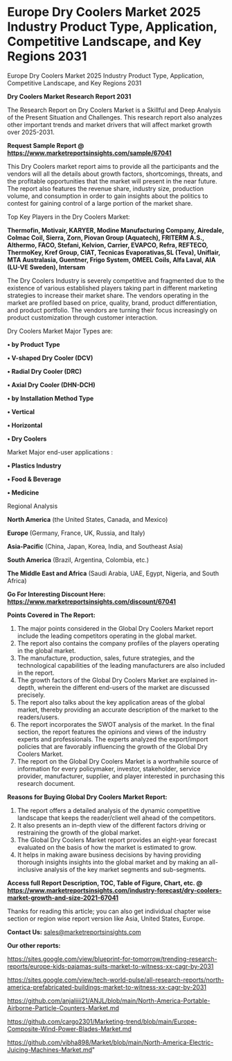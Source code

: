 # Europe Dry Coolers Market 2025 Industry Product Type, Application, Competitive Landscape, and Key Regions 2031
Europe Dry Coolers Market 2025 Industry Product Type, Application, Competitive Landscape, and Key Regions 2031

<strong>Dry Coolers Market Research Report 2031</strong>

The Research Report on Dry Coolers Market is a Skillful and Deep Analysis of the Present Situation and Challenges. This research report also analyzes other important trends and market drivers that will affect market growth over 2025-2031.

<strong>Request Sample Report @ <a href=https://www.marketreportsinsights.com/sample/67041>https://www.marketreportsinsights.com/sample/67041</a></strong>

This Dry Coolers market report aims to provide all the participants and the vendors will all the details about growth factors, shortcomings, threats, and the profitable opportunities that the market will present in the near future. The report also features the revenue share, industry size, production volume, and consumption in order to gain insights about the politics to contest for gaining control of a large portion of the market share.

Top Key Players in the Dry Coolers Market:

<strong>Thermofin, Motivair, KARYER, Modine Manufacturing Company, Airedale, Colmac Coil, Sierra, Zorn, Piovan Group (Aquatech), FRITERM A.S., Althermo, FACO, Stefani, Kelvion, Carrier, EVAPCO, Refra, REFTECO, ThermoKey, Kref Group, CIAT, Tecnicas Evaporativas,SL (Teva), Uniflair, MTA Australasia, Guentner, Frigo System, OMEEL Coils, Alfa Laval, AIA (LU-VE Sweden), Intersam</strong>

The Dry Coolers Industry is severely competitive and fragmented due to the existence of various established players taking part in different marketing strategies to increase their market share. The vendors operating in the market are profiled based on price, quality, brand, product differentiation, and product portfolio. The vendors are turning their focus increasingly on product customization through customer interaction.

Dry Coolers Market Major Types are:

<strong>• by Product Type

• V-shaped Dry Cooler (DCV)

• Radial Dry Cooler (DRC)

• Axial Dry Cooler (DHN-DCH)

• by Installation Method Type

• Vertical

• Horizontal

• Dry Coolers</strong>

Market Major end-user applications :

<strong>• Plastics Industry

• Food & Beverage

• Medicine</strong>

Regional Analysis

</u><strong><b>North America</b></strong> (the United States, Canada, and Mexico)

<strong><b>Europe </b></strong>(Germany, France, UK, Russia, and Italy)

<strong><b>Asia-Pacific</b></strong> (China, Japan, Korea, India, and Southeast Asia)

<strong><b>South America</b></strong> (Brazil, Argentina, Colombia, etc.)

<strong><b>The Middle East and Africa</b></strong> (Saudi Arabia, UAE, Egypt, Nigeria, and South Africa)

<strong>Go For Interesting Discount Here: <a href=https://www.marketreportsinsights.com/discount/67041>https://www.marketreportsinsights.com/discount/67041</a></strong>

<strong>Points Covered in The Report:</strong>
<ol>
  <li>The major points considered in the Global Dry Coolers Market report include the leading competitors operating in the global market.</li>
  <li>The report also contains the company profiles of the players operating in the global market.</li>
  <li>The manufacture, production, sales, future strategies, and the technological capabilities of the leading manufacturers are also included in the report.</li>
  <li>The growth factors of the Global Dry Coolers Market are explained in-depth, wherein the different end-users of the market are discussed precisely.</li>
  <li>The report also talks about the key application areas of the global market, thereby providing an accurate description of the market to the readers/users.</li>
  <li>The report incorporates the SWOT analysis of the market. In the final section, the report features the opinions and views of the industry experts and professionals. The experts analyzed the export/import policies that are favorably influencing the growth of the Global Dry Coolers Market.</li>
  <li>The report on the Global Dry Coolers Market is a worthwhile source of information for every policymaker, investor, stakeholder, service provider, manufacturer, supplier, and player interested in purchasing this research document.</li>
</ol>
<strong>Reasons for Buying Global Dry Coolers Market Report:</strong>

<ol>
  <li>The report offers a detailed analysis of the dynamic competitive landscape that keeps the reader/client well ahead of the competitors.</li>
  <li>It also presents an in-depth view of the different factors driving or restraining the growth of the global market.</li>
  <li>The Global Dry Coolers Market report provides an eight-year forecast evaluated on the basis of how the market is estimated to grow.</li>
  <li>It helps in making aware business decisions by having providing thorough insights insights into the global market and by making an all-inclusive analysis of the key market segments and sub-segments.</li>
</ol>
<strong>Access full Report Description, TOC, Table of Figure, Chart, etc. @ <a href=https://www.marketreportsinsights.com/industry-forecast/dry-coolers-market-growth-and-size-2021-67041>https://www.marketreportsinsights.com/industry-forecast/dry-coolers-market-growth-and-size-2021-67041</a></strong>


Thanks for reading this article; you can also get individual chapter wise section or region wise report version like Asia, United States, Europe.

<strong>Contact Us:</strong>
sales@marketreportsinsights.com

<strong>Our other reports:</strong>

<a href=https://sites.google.com/view/blueprint-for-tomorrow/trending-research-reports/europe-kids-pajamas-suits-market-to-witness-xx-cagr-by-2031>https://sites.google.com/view/blueprint-for-tomorrow/trending-research-reports/europe-kids-pajamas-suits-market-to-witness-xx-cagr-by-2031</a>

<a href=https://sites.google.com/view/tech-world-pulse/all-research-reports/north-america-prefabricated-buildings-market-to-witness-xx-cagr-by-2031>https://sites.google.com/view/tech-world-pulse/all-research-reports/north-america-prefabricated-buildings-market-to-witness-xx-cagr-by-2031</a>

<a href=https://github.com/anjaliiii21/ANJL/blob/main/North-America-Portable-Airborne-Particle-Counters-Market.md>https://github.com/anjaliiii21/ANJL/blob/main/North-America-Portable-Airborne-Particle-Counters-Market.md</a>

<a href=https://github.com/cargo2301/Marketing-trend/blob/main/Europe-Composite-Wind-Power-Blades-Market.md>https://github.com/cargo2301/Marketing-trend/blob/main/Europe-Composite-Wind-Power-Blades-Market.md</a>

<a href=https://github.com/vibha898/Market/blob/main/North-America-Electric-Juicing-Machines-Market.md>https://github.com/vibha898/Market/blob/main/North-America-Electric-Juicing-Machines-Market.md</a>"
